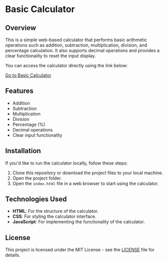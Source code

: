 # Basic Calculator

## Overview

This is a simple web-based calculator that performs basic arithmetic operations such as addition, subtraction, multiplication, division, and percentage calculation. It also supports decimal operations and provides a clear functionality to reset the input display.

You can access the calculator directly using the link below:

[Go to Basic Calculator](#https://thanziapatelraheem.github.io/basic-calculator/)

## Features

- Addition
- Subtraction
- Multiplication
- Division
- Percentage (%)
- Decimal operations
- Clear input functionality

## Installation

If you'd like to run the calculator locally, follow these steps:

1. Clone this repository or download the project files to your local machine.
2. Open the project folder.
3. Open the `index.html` file in a web browser to start using the calculator.

## Technologies Used

- **HTML**: For the structure of the calculator.
- **CSS**: For styling the calculator interface.
- **JavaScript**: For implementing the functionality of the calculator.

## License

This project is licensed under the MIT License - see the [LICENSE](LICENSE) file for details.
